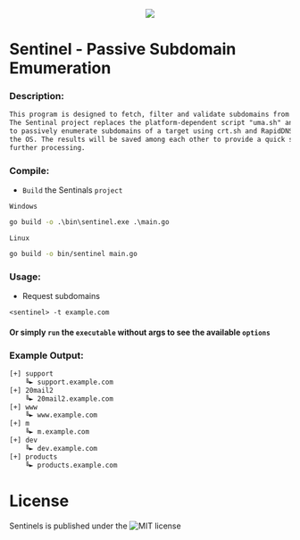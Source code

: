 <p align="center">
  <img src="https://github.com/fhAnso/Sentinel/blob/main/assets/logo.png" />
</p>

# Sentinel - Passive Subdomain Emumeration
### Description:
```txt
This program is designed to fetch, filter and validate subdomains from a specific host.
The Sentinal project replaces the platform-dependent script "uma.sh" and makes it possible
to passively enumerate subdomains of a target using crt.sh and RapidDNS services independently of
the OS. The results will be saved among each other to provide a quick solution for
further processing.
```

### Compile:
- `Build` the Sentinals `project`

`Windows`
```cmd
go build -o .\bin\sentinel.exe .\main.go
```
`Linux`
```bash
go build -o bin/sentinel main.go
```

### Usage:
- Request subdomains
```
<sentinel> -t example.com
```
#### Or simply `run` the <sentinels> `executable` without args to see the available `options`

### Example Output:
```txt
[+] support
    ╚► support.example.com
[+] 20mail2
    ╚► 20mail2.example.com
[+] www
    ╚► www.example.com
[+] m
    ╚► m.example.com
[+] dev
    ╚► dev.example.com
[+] products
    ╚► products.example.com
```

# License
Sentinels is published under the ![MIT](https://github.com/fhAnso/Sentinel/blob/main/LICENSE) license